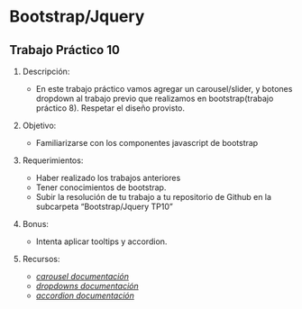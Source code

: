 Bootstrap/Jquery
================

Trabajo Práctico 10
----------------

1.  Descripción:
    -   En este trabajo práctico vamos agregar un carousel/slider, y botones dropdown al trabajo previo que realizamos en bootstrap(trabajo práctico 8). Respetar el diseño provisto.

2.  Objetivo:
    -   Familiarizarse con los componentes javascript de bootstrap

3.  Requerimientos:
    -   Haber realizado los trabajos anteriores
    -   Tener conocimientos de bootstrap.
    -   Subir la resolución de tu trabajo a tu repositorio de Github en la subcarpeta “Bootstrap/Jquery TP10”

4.  Bonus:
    -   Intenta aplicar tooltips y accordion.

5.  Recursos:
    -   [*carousel documentación*](http://getbootstrap.com/javascript/#carousel)
    -   [*dropdowns documentación*](http://getbootstrap.com/javascript/#dropdowns)
    -   [*accordion documentación*](http://getbootstrap.com/javascript/#collapse)
